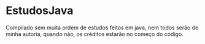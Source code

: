 # EstudosJava
Compilado sem muita ordem de estudos feitos em java, nem todos serão de minha autoria, quando não, os créditos estarão no começo do código.

